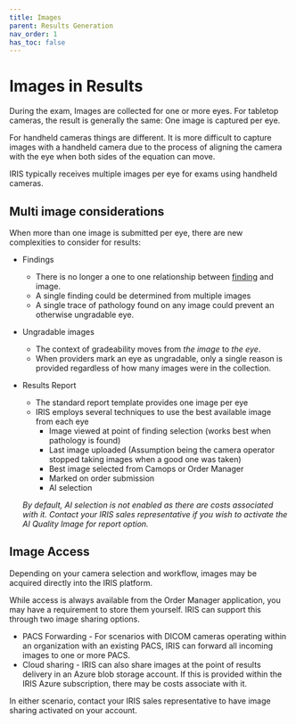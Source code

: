 ```yaml
---
title: Images
parent: Results Generation
nav_order: 1
has_toc: false
---
```


# Images in Results

During the exam, Images are collected for one or more eyes.  For tabletop cameras, the result is generally the same: One image is captured per eye.

For handheld cameras things are different.  It is more difficult to capture images with a handheld camera due to the process of aligning the camera with the eye when both sides of the equation can move.  

IRIS typically receives multiple images per eye for exams using handheld cameras.

## Multi image considerations

When more than one image is submitted per eye, there are new complexities to consider for results:

- Findings 
  - There is no longer a one to one relationship between [finding](/integration/Results/Findings) and image.
  - A single finding could be determined from multiple images
  - A single trace of pathology found on any image could prevent an otherwise ungradable eye.
- Ungradable images
  - The context of gradeability moves from *the image* to *the eye*.
  - When providers mark an eye as ungradable, only a single reason is provided regardless of how many images were in the collection.  
- Results Report 
  - The standard report template provides one image per eye
  - IRIS employs several techniques to use the best available image from each eye
    - Image viewed at point of finding selection (works best when pathology is found)
    - Last image uploaded (Assumption being the camera operator stopped taking images when a good one was taken)
    - Best image selected from Camops or Order Manager
    - Marked on order submission 
    - AI selection
   
   *By default, AI selection is not enabled as there are costs associated with it.  Contact your IRIS sales representative if you wish to activate the AI Quality Image for report option.*

## Image Access

Depending on your camera selection and workflow, images may be acquired directly into the IRIS platform.  

While access is always available from the Order Manager application, you may have a requirement to store them yourself.  IRIS can support this through two image sharing options. 

- PACS Forwarding - For scenarios with DICOM cameras operating within an organization with an existing PACS, IRIS can forward all incoming images to one or more PACS.
- Cloud sharing - IRIS can also share images at the point of results delivery in an Azure blob storage account.  If this is provided within the IRIS Azure subscription, there may be costs associate with it. 

In either scenario, contact your IRIS sales representative to have image sharing activated on your account.



